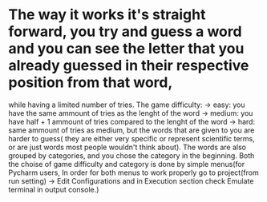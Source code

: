 # The way it works it's straight forward, you try and guess a word and you can see the letter that you already guessed in their respective position from that word,
while having a limited number of tries. 
The game difficulty:
-> easy: you have the same ammount of tries as the lenght of the word
-> medium: you have half + 1 ammount of tries compared to the lenght of the word
-> hard: same ammount of tries as medium, but the words that are given to you are harder to guess( they are either very specific or represent scientific terms,
or are just words most people wouldn't think about).
The words are also grouped by categories, and you chose the category in the beginning.
Both the choise of game difficulty and category is done by simple menus(for Pycharm users, In order for both menus to work properly go to project(from run setting) -> Edit Configurations and in Execution section check Emulate terminal in output console.)
